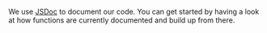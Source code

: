 We use [JSDoc](http://usejsdoc.org/) to document our code. You can get started by having a look at how functions are currently documented and build up from there.
